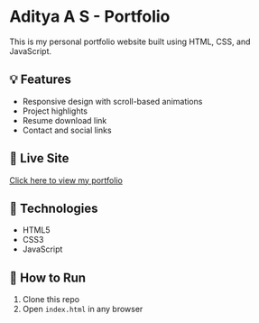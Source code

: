 # Aditya A S - Portfolio

This is my personal portfolio website built using HTML, CSS, and JavaScript.

## 💡 Features
- Responsive design with scroll-based animations
- Project highlights
- Resume download link
- Contact and social links

## 📢 Live Site
[Click here to view my portfolio](https://file:///Applications/MAMP/htdocs/Aditya_Portfolio/index.html.github.io/portfolio)

## 🚀 Technologies
- HTML5
- CSS3
- JavaScript

## 🔧 How to Run
1. Clone this repo
2. Open `index.html` in any browser

